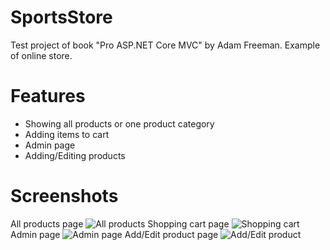 # SportsStore
Test project of book "Pro ASP.NET Core MVC" by Adam Freeman. Example of online store. 
# Features
- Showing all products or one product category
- Adding items to cart
- Admin page
- Adding/Editing products
# Screenshots
All products page
![All products](https://user-images.githubusercontent.com/54595612/74105787-fad6f300-4b71-11ea-81a6-8e5dfe460027.png)
Shopping cart page
![Shopping cart](https://user-images.githubusercontent.com/54595612/74105796-1215e080-4b72-11ea-9825-976570e3c165.png)
Admin page
![Admin page](https://user-images.githubusercontent.com/54595612/74105801-2659dd80-4b72-11ea-9933-d0fa9c5bed3c.png)
Add/Edit product page
![Add/Edit product](https://user-images.githubusercontent.com/54595612/74105860-ae3fe780-4b72-11ea-9fe0-114ed2a05ac4.png)
